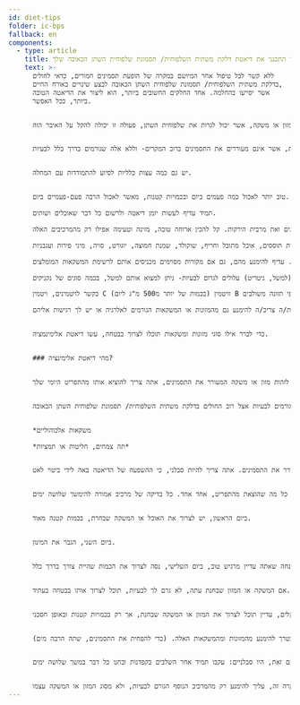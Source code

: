 ```yaml
---
id: diet-tips
folder: ic-bps
fallback: en
components:
  - type: article
    title: איך תתכנני את דיאטת דלקת משתית השלפוחית/ תסמונת שלפוחית השתן הכאובה שלך
    text: >-
      ללא קשר לכל טיפול אחר המיושם במקרה של הופעת תסמינים חמורים, כדאי לחולים
      בדלקת משתית השלפוחית/ תסמונת שלפוחית השתן הכאובה לבצע שינויים באורח החיים,
      אשר יסייעו בהחלמה. אחד החלקים החשובים ביותר, הוא ליצור את הדיאטה הטובה
      ביותר, ככל האפשר.


      אבן היסוד של דיאטת דלקת משתית השלפוחית/ תסמונת שלפוחית השתן הכאובה הוא להימנע מכל מזון או משקה, אשר יכול לגרות את שלפוחית השתן, פעולה זו יכולה להקל על האיבר הזה.


      כל אדם מגיב למזון מסוים בצורה שונה, ולכן אין דיאטה אחת שמתאימה לכולם ויעילה לכולם. עם זאת, היה ניסיון רב שנאסף ע"י מטופלים ומהם, ולכן קל להכין רשימה של מזון ומשקאות, אשר אינם מעוררים את התסמינים ברוב המקרים- וללא אלה שגורמים בדרך כלל לבעיות.


      יש גם כמה עצות כלליות לסיוע להתמודדות עם המחלה.


      טוב יותר לאכול כמה פעמים ביום ובכמויות קטנות, מאשר לאכול הרבה פעם-פעמיים ביום.

      תמיד עדיף לעשות יומן דיאטה ולרשום כל דבר שאוכלים ושותים.

      רוב המטופלים יכולים לצרוך את המזונות הבאים, בלי בעיה: אורז, תפוחי-אדמה, פסטה, בשר, דגים ואת מרבית הירקות. קל להכין ארוחה טובה, מזינה וטעימה אפילו רק מהמרכיבים האלה.

      ברוב המקרים, המזונות המשקאות הבאים מעוררים את התסמינים: קפאין, אלכוהול, משקאות תוססים, אוכל מתובל וחריף, שוקולד, שמנת חמוצה, יוגורט, סויה, מיני פירות ועגבניות.

      תה צמחים וחליטות גורמים לעיתים קרובות לגירוי. עדיף להימנע מהם, גם אם מקורות מסוימים מכניסים אותם לרשימת המשקאות המומלצים.

      כדאי לקרוא מה כתוב על התווית ועל האריזה של כל דבר שקונים. ככל שרשימת המרכיבים קצרה יותר, סביר להניח שיהיה ניתן לצרוך את המוצר בבטחה. חומרים משמרים מסוימים (למשל, ניטריט) עלולים לגרום לבעיות- ניתן למצוא אותם למשל, בכמה סוגים של נקניקים.

      בקשר לויטמינים, ויטמין C (בכמות של יותר מ500 מ"ג ליום) וויטמין B יכולים לעורר תסמינים. אם זה אפשרי, קנו מוצרים המכילים רק סוג ויטמין אחד או יסודות קורט חיוניים, במקום לקנות תוספי תזונה משולבים.

      אם יש לך אלרגיה או רגישות מסוימת מלבד דלקת משתית השלפוחית/ תסמונת שלפוחית השתן הכאובה, את/ה צריכ/ה להימנע גם מהמזונות או המשקאות הגורמים לאלרגיה או יש לך רגישות אליהם.


      כדי לברר אילו סוגי מזונות ומשקאות תוכלו לצרוך בבטחה, עשו דיאטת אלימינמציה.


      ### מהי דיאטת אלימינציה?


      במסגרת דיאטת אלימינציה, בשלב הראשון עליך להוציא מהתפריט את כל המזונות והמשקאות שגורמים לבעיות אצל רוב החולים בדלקת משתית השלפוחית/ תסמונת שלפוחית השתן הכאובה. (ראה את הרשימה למטה.) חשוב להקפיד על דיאטה קפדנית, ועליך לשים לב לרשימת המרכיבים של כל ארוחה מוכנה או מיידית שאתה קונה. כאשר אתה נטול תסמינים, התחל לצרוך כל מזון או משקה, אשר תרצה, בזה אחר זה ולאט לאט. (זה נקרא שלב פרובוקציה). רשום את כל הדברים ביומן הדיאטה שלך וציין אם מופיע תסמין כלשהו, לאחר צריכת מזון או משקה מסוים. ברגע שאתה מסוגל לזהות מזון או משקה המעורר את התסמינים, אתה צריך להוציא אותו מהתפריט היומי שלך.


      המזונות והמשקאות הבאים גורמים לבעיות אצל רוב החולים בדלקת משתית השלפוחית/ תסמונת שלפוחית השתן הכאובה:


      *משקאות אלכוהוליים                                                                        

      *משקאות המכילים קפאין (למשל, קפה, תה ירוק או שחור)                                                                                     *משקאות תוססים                                                                                                                                    *אננסים, תותים, תפוזים, אשכוליות, ענבים, תפוחים וכל משקה העשוי מהם                                                        *אוכל כבוש, או כל דבר שמכינים עם חומץ (למשל, כרוב כבוש)                                                                      *עגבניות, גם גולמיות וגם כמרכיב (למשל, קטשופ)                                                                                      *מוצרים המכילים סויה                                                                                                                            *שוקולד (מלבד: שוקולד לבן)                                                                                                                    *אוכל מסוכר: עוגות, עוגיות או תמליאים- בכמויות גדולות                                                                              *ממתיקים או חומרים משמרים מלאכותיים                                                                                                    *אוכל מתובל וחריף (תבלינים שיש להימנע מהם: פלפל, פפריקה, פפרוני, צ'ילי, קארי, וניל, קינמון או ציפורן, אשר יכולים גם לגרום לבעיות)                                                                                                                                             *תה צמחים, חליטות או תמציות


      בזמן דיאטת האלימינציה, אתה צריך להימנע מכל המזונות והמשקאות הרשומים למעלה, למשך ארבעה שבועות, יחד עם כל מרכיב אחר, שלדעתך, מעורר את התסמינים. אתה צריך להיות סבלני, כי ההשפעה של הדיאטה באה לידי ביטוי לאט.


      בשלב הבא, אתה יכול לנסות לצרוך כל מה שהוצאת מהתפריט, אחד אחד. כל בדיקה של מרכיב אמורה להימשך שלושה ימים.


      ביום הראשון, יש לצרוך את האוכל או המשקה שבחרת, בכמות קטנה מאוד.


      ביום השני, הגבר את המינון.


      בהנחה שאתה עדיין מרגיש טוב, ביום השלישי, נסה לצרוך את הכמות שהיית צורך בדרך כלל.


      אם המשקה או המזון שבחנת עתה, לא גרם לך לבעיות, תוכל לצרוך אותו בבטחה בעתיד.


      אם חווית תסמינים קלים, עדיין תוכל לצרוך את המזון או המשקה שבחנת, אך רק בכמויות קטנות ובאופן חסכני.


      במקרה של תסמינים קשים, למרבית הצער, תצטרך להימנע מהמזונות ומהמשקאות האלה. (כדי להפחית את התסמינים, שתה הרבה מים).


      אל תרגיש מיואש, אם תמצא את המאכל האהוב עליך ברשימה של "המזונות הלא נכללים"! כל חולה בדלקת משתית השלפוחית/ תסמונת שלפוחית השתן הכאובה מגיב באופן שונה למשקה או למזון מסוים- לא מן הנמנע, כי אינך צריך להוציא מהתפריט את מה שאתה אוהב. (למעשה, חולים מסוימים בדלקת משתית השלפוחית/ תסמונת שלפוחית השתן הכאובה מסוגלים לשתות קפה, גם אם קפאין גורם לכאבים אצל מרבית החולים בדלקת משתית השלפוחית/ תסמונת שלפוחית השתן הכאובה.) עם זאת, היו סבלניים: עקבו תמיד אחר השלבים בקפדנות ובחנו כל דבר במשך שלושה ימים.


      כדאי לציין איזה מוצר או איזה מותג קניתם ממזון מסוים. רשימת המרכיבים המלאה של מוצרים מחברות שונות יכולה להיות שונה גם כן-  לפעמים, לא המזון או המשקה שאתה בוחן גורם לתסמינים, אך אחד המרכיבים הנוספים עושה זאת. במקרה זה, עליך להימנע רק מהמרכיב הנוסף הגורם לבעיות, ולא מסוג המזון או המשקה עצמו.
---
```

